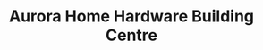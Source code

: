 ---
title: "Aurora Home Hardware Building Centre"
url: /aurora/aurora-home-hardware-building-centre/
shop: hardware
---